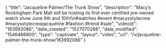 {
    "title": "Jacqueline Palmer\/The Trunk Show",
    "description": "Macy’s Rockingham Park Mall will be hosting its first ever certified pre-owned watch show June 9th and 10th!\n#watches #event #macysstylecrew #macysstylecrewjacqueline #fashion #trend #sale",
    "videoid": "163992086",
    "date_created": "1527070288",
    "date_modified": "1546466800",
    "type": "captivate",
    "layout": "video",
    "url": "\/v\/jacqueline-palmer-the-trunk-show\/163992086"
}